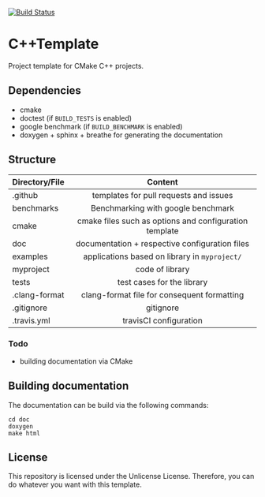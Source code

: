 
[![Build Status](https://travis-ci.com/orgarten/CppTemplate.svg?token=eXJkWkQS9zZcNTmszPwu&branch=master)](https://travis-ci.com/github/orgarten/CppTemplate)
# C++Template
Project template for CMake C++ projects. 

## Dependencies
- cmake
- doctest (if ```BUILD_TESTS``` is enabled)
- google benchmark (if ```BUILD_BENCHMARK``` is enabled)
- doxygen + sphinx + breathe for generating the documentation

## Structure
| Directory/File | Content                 |
| :------------- | :---------------------:  |
| .github        | templates for pull requests and issues |
| benchmarks     | Benchmarking with google benchmark |
| cmake          | cmake files such as options and configuration template |  
| doc            | documentation + respective configuration files            |  
| examples       | applications based on library in ```myproject/```             |  
| myproject      | code of library             |  
| tests          | test cases for the library             |  
| .clang-format  | clang-format file for consequent formatting             |  
| .gitignore     | gitignore            |  
| .travis.yml    | travisCI configuration |

### Todo
* building documentation via CMake

## Building documentation
The documentation can be build via the following commands:
```shell script
cd doc
doxygen
make html
```

## License

This repository is licensed under the Unlicense License. Therefore, you can do whatever you want with this template.

